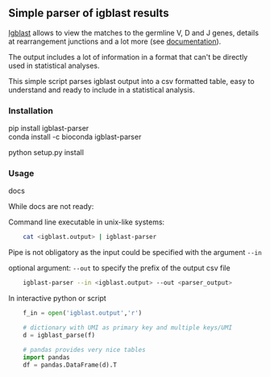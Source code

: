 ## Simple parser of igblast results

[Igblast](https://github.com/ncbi/igblast) allows to view the matches to the germline V, D and J genes, details at rearrangement junctions and a lot more (see [documentation](https://ncbi.github.io/igblast/)).  

The output includes a lot of information in a format that can't be directly used in statistical analyses.  

This simple script parses igblast output into a csv formatted table, easy to understand and ready to include in a statistical analysis.


### Installation

pip install igblast-parser  
conda install -c bioconda igblast-parser   

python setup.py install

### Usage

docs

While docs are not ready:

Command line executable in unix-like systems:
```bash
	cat <igblast.output> | igblast-parser
``` 
Pipe is not obligatory as the input could be specified with the argument `--in`   

optional argument: `--out` to specify the prefix of the output csv file   
```bash
	igblast-parser --in <igblast.output> --out <parser_output>
```

In interactive python or script
```python
	f_in = open('igblast.output','r')

	# dictionary with UMI as primary key and multiple keys/UMI
	d = igblast_parse(f)

	# pandas provides very nice tables
 	import pandas
	df = pandas.DataFrame(d).T
```


